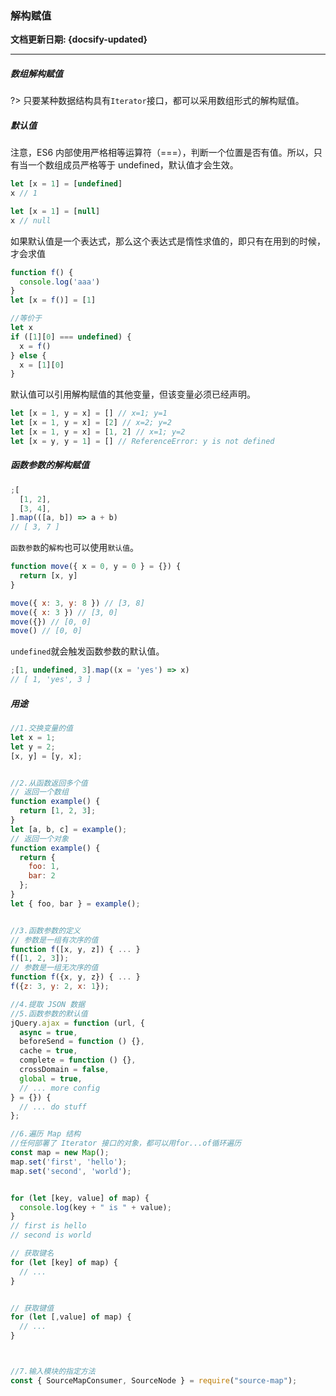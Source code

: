 ### 解构赋值 <!-- {docsify-ignore} -->

**文档更新日期: {docsify-updated}**

---

##### 数组解构赋值

?> 只要某种数据结构具有`Iterator`接口，都可以采用数组形式的解构赋值。

##### **默认值**

注意，ES6 内部使用严格相等运算符（===），判断一个位置是否有值。所以，只有当一个数组成员严格等于 undefined，默认值才会生效。

```js
let [x = 1] = [undefined]
x // 1

let [x = 1] = [null]
x // null
```

如果默认值是一个表达式，那么这个表达式是惰性求值的，即只有在用到的时候，才会求值

```js
function f() {
  console.log('aaa')
}
let [x = f()] = [1]

//等价于
let x
if ([1][0] === undefined) {
  x = f()
} else {
  x = [1][0]
}
```

默认值可以引用解构赋值的其他变量，但该变量必须已经声明。

```js
let [x = 1, y = x] = [] // x=1; y=1
let [x = 1, y = x] = [2] // x=2; y=2
let [x = 1, y = x] = [1, 2] // x=1; y=2
let [x = y, y = 1] = [] // ReferenceError: y is not defined
```

##### 函数参数的解构赋值

```js
;[
  [1, 2],
  [3, 4],
].map(([a, b]) => a + b)
// [ 3, 7 ]
```

`函数参数`的`解构`也可以使用`默认值`。

```js
function move({ x = 0, y = 0 } = {}) {
  return [x, y]
}

move({ x: 3, y: 8 }) // [3, 8]
move({ x: 3 }) // [3, 0]
move({}) // [0, 0]
move() // [0, 0]
```

`undefined`就会触发函数参数的默认值。

```js
;[1, undefined, 3].map((x = 'yes') => x)
// [ 1, 'yes', 3 ]
```

##### 用途

```js
//1.交换变量的值
let x = 1;
let y = 2;
[x, y] = [y, x];


//2.从函数返回多个值
// 返回一个数组
function example() {
  return [1, 2, 3];
}
let [a, b, c] = example();
// 返回一个对象
function example() {
  return {
    foo: 1,
    bar: 2
  };
}
let { foo, bar } = example();


//3.函数参数的定义
// 参数是一组有次序的值
function f([x, y, z]) { ... }
f([1, 2, 3]);
// 参数是一组无次序的值
function f({x, y, z}) { ... }
f({z: 3, y: 2, x: 1});

//4.提取 JSON 数据
//5.函数参数的默认值
jQuery.ajax = function (url, {
  async = true,
  beforeSend = function () {},
  cache = true,
  complete = function () {},
  crossDomain = false,
  global = true,
  // ... more config
} = {}) {
  // ... do stuff
};

//6.遍历 Map 结构
//任何部署了 Iterator 接口的对象，都可以用for...of循环遍历
const map = new Map();
map.set('first', 'hello');
map.set('second', 'world');


for (let [key, value] of map) {
  console.log(key + " is " + value);
}
// first is hello
// second is world

// 获取键名
for (let [key] of map) {
  // ...
}


// 获取键值
for (let [,value] of map) {
  // ...
}



//7.输入模块的指定方法
const { SourceMapConsumer, SourceNode } = require("source-map");





```
